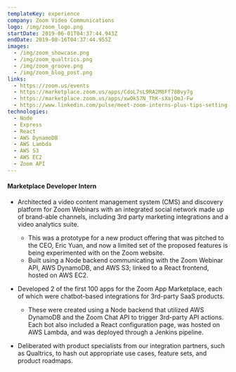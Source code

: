 ```yaml
---
templateKey: experience
company: Zoom Video Communications
logo: /img/zoom_logo.png
startDate: 2019-06-01T04:37:44.943Z
endDate: 2019-08-16T04:37:44.955Z
images:
  - /img/zoom_showcase.png
  - /img/zoom_qualtrics.png
  - /img/zoom_groove.png
  - /img/zoom_blog_post.png
links:
  - https://zoom.us/events
  - https://marketplace.zoom.us/apps/CdoL7sL9RA2M8Ff78Bvy7g
  - https://marketplace.zoom.us/apps/xwOk57N_ThK-sXajOmJ-Fw
  - https://www.linkedin.com/pulse/meet-zoom-interns-plus-tips-setting-up-your-own-thiya-ramalingam/?trackingId=%2FfJ6T%2FkRpLbeQdrefngprg%3D%3D
technologies:
  - Node
  - Express
  - React
  - AWS DynamoDB
  - AWS Lambda
  - AWS S3
  - AWS EC2
  - Zoom API
---
```

#### Marketplace Developer Intern
* Architected a video content management system (CMS) and discovery platform for Zoom Webinars with an integrated social network made up of brand-able channels, including 3rd party marketing integrations and a video analytics suite.

  * This was a prototype for a new product offering that was pitched to the CEO, Eric Yuan, and now a limited set of the proposed features is being experimented with on the Zoom website.
  * Built using a Node backend communicating with the Zoom Webinar API, AWS DynamoDB, and AWS S3; linked to a React frontend, hosted on AWS EC2.
* Developed 2 of the first 100 apps for the Zoom App Marketplace, each of which were chatbot-based integrations for 3rd-party SaaS products.

  * These were created using a Node backend that utilized AWS DynamoDB and the Zoom Chat API to trigger 3rd-party API actions. Each bot also included a React configuration page, was hosted on AWS Lambda, and was deployed through a Jenkins pipeline.
* Deliberated with product specialists from our integration partners, such as Qualtrics, to hash out appropriate use cases, feature sets, and product roadmaps.